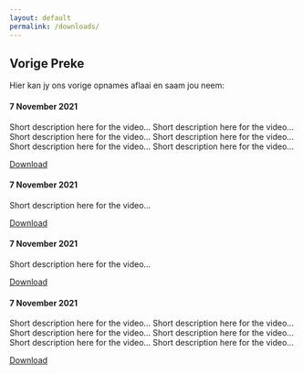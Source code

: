 ```yaml
---
layout: default
permalink: /downloads/
---
```


## Vorige Preke

Hier kan jy ons vorige opnames aflaai en saam jou neem:

<div class="row">
  <div class="col-md-4 mb-5">
    <div class="card"> 
      <div class="card_container">
        <h4><b>7 November 2021</b></h4> 
        <p>Short description here for the video... Short description here for the video... Short description here for the video... Short description here for the video... Short description here for the video... Short description here for the video...</p> 
        <a class="btn btn-primary btn-sm" href="#">Download</a>
      </div>
    </div>
  </div> 
  <div class="col-md-4 mb-5">
    <div class="card"> 
      <div class="card_container">
        <h4><b>7 November 2021</b></h4> 
        <p>Short description here for the video...</p> 
        <a class="btn btn-primary btn-sm" href="#">Download</a>
      </div>
    </div>  
  </div> 
  <div class="col-md-4 mb-5">
    <div class="card"> 
      <div class="card_container">
        <h4><b>7 November 2021</b></h4> 
        <p>Short description here for the video...</p> 
        <a class="btn btn-primary btn-sm" href="#">Download</a>
      </div>
    </div>  
  </div> 
  <div class="col-md-4 mb-5">
    <div class="card"> 
      <div class="card_container">
        <h4><b>7 November 2021</b></h4> 
        <p>Short description here for the video... Short description here for the video... Short description here for the video... Short description here for the video... Short description here for the video... Short description here for the video...</p> 
        <a class="btn btn-primary btn-sm" href="#">Download</a>
      </div>
    </div>
  </div> 
</div> 
